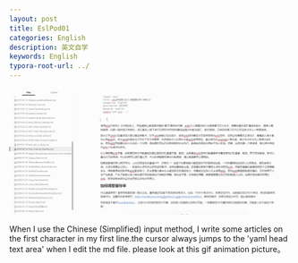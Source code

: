 ```yaml
---
layout: post
title: EslPod01
categories: English
description: 英文自学
keywords: English
typora-root-url: ../
---
```






![TyporaHasAnOherBug](/images/posts/TyporaHasAnOherBug.gif)



When I use the Chinese (Simplified) input method, I write some articles on the first character in my first line.the cursor always jumps to the 'yaml head text area' when I edit the md file. please look at this gif animation picture。
